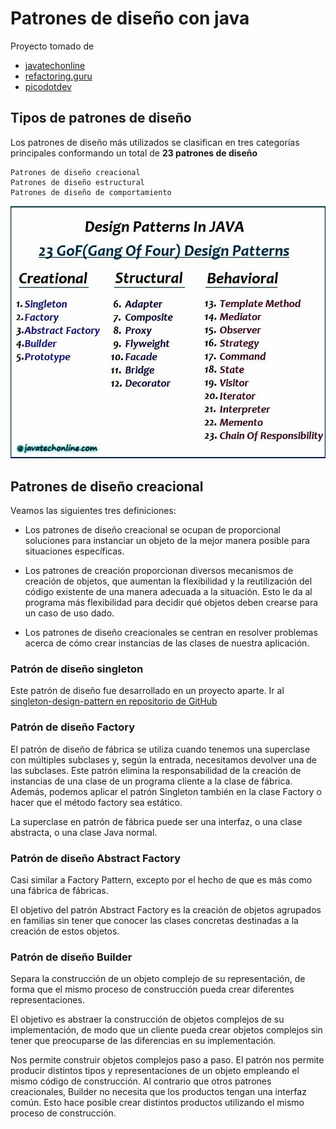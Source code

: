 # Patrones de diseño con java
Proyecto tomado de 
- [javatechonline](https://javatechonline.com/java-design-patterns-java)
- [refactoring.guru](https://refactoring.guru/es/design-patterns/java)
- [picodotdev](https://picodotdev.github.io/blog-bitix/2015/09/ejemplo-del-patron-de-diseno-builder/)


## Tipos de patrones de diseño
Los patrones de diseño más utilizados se clasifican en tres categorías principales
conformando un total de **23 patrones de diseño**

```
Patrones de diseño creacional
Patrones de diseño estructural
Patrones de diseño de comportamiento
```

![](JavaDesingPatterns.jpg)

## Patrones de diseño creacional
Veamos las siguientes tres definiciones:

- Los patrones de diseño creacional se ocupan de proporcional soluciones para
  instanciar un objeto de la mejor manera posible para situaciones específicas.


- Los patrones de creación proporcionan diversos mecanismos de creación de objetos, 
  que aumentan la flexibilidad y la reutilización del código existente de una manera 
  adecuada a la situación. Esto le da al programa más flexibilidad para decidir qué 
  objetos deben crearse para un caso de uso dado.


- Los patrones de diseño creacionales se centran en resolver problemas acerca de cómo 
  crear instancias de las clases de nuestra aplicación.

### Patrón de diseño singleton
Este patrón de diseño fue desarrollado en un proyecto aparte. Ir al 
[singleton-design-pattern en repositorio de GitHub](https://github.com/magadiflo/singleton-design-pattern)

### Patrón de diseño Factory
El patrón de diseño de fábrica se utiliza cuando tenemos una superclase con múltiples 
subclases y, según la entrada, necesitamos devolver una de las subclases. 
Este patrón elimina la responsabilidad de la creación de instancias de una clase de un 
programa cliente a la clase de fábrica. Además, podemos aplicar el patrón Singleton también 
en la clase Factory o hacer que el método factory sea estático.

La superclase en patrón de fábrica puede ser una interfaz, o una clase abstracta, 
o una clase Java normal.

### Patrón de diseño Abstract Factory
Casi similar a Factory Pattern, excepto por el hecho de que es más como una fábrica de fábricas.

El objetivo del patrón Abstract Factory es la creación de objetos agrupados en familias
sin tener que conocer las clases concretas destinadas a la creación de estos objetos.

### Patrón de diseño Builder
Separa la construcción de un objeto complejo de su representación, de forma que el mismo proceso
de construcción pueda crear diferentes representaciones.

El objetivo es abstraer la construcción de objetos complejos de su implementación, de modo que un cliente
pueda crear objetos complejos sin tener que preocuparse de las diferencias en su implementación.

Nos permite construir objetos complejos paso a paso. El patrón nos permite producir distintos tipos y 
representaciones de un objeto empleando el mismo código de construcción.
Al contrario que otros patrones creacionales, Builder no necesita  que los productos tengan una interfaz
común. Esto hace posible crear distintos productos utilizando el mismo proceso de construcción.
